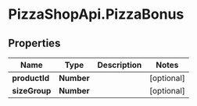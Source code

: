 # PizzaShopApi.PizzaBonus

## Properties

Name | Type | Description | Notes
------------ | ------------- | ------------- | -------------
**productId** | **Number** |  | [optional] 
**sizeGroup** | **Number** |  | [optional] 


